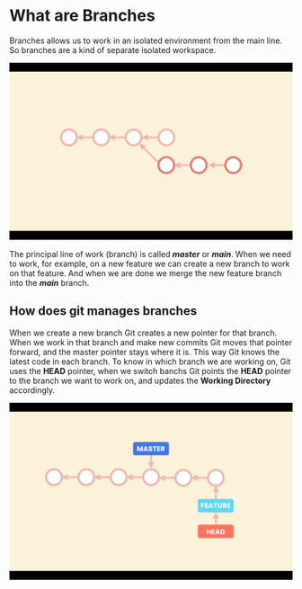 # What are Branches

Branches allows us to work in an isolated environment from the main line. So branches are a kind of separate isolated workspace.

![Branches line of work](./images/01-01.png "Branches line of work")

The principal line of work (branch) is called **_master_** or **_main_**. When we need to work, for example, on a new feature we can create a new branch to work on that feature. And when we are done we merge the new feature branch into the **_main_** branch.

## How does git manages branches

When we create a new branch Git creates a new pointer for that branch. When we work in that branch and make new commits Git moves that pointer forward, and the master pointer stays where it is. This way Git knows the latest code in each branch. To know in which branch we are working on, Git uses the **HEAD** pointer, when we switch banchs Git points the **HEAD** pointer to the branch we want to work on, and updates the **Working Directory** accordingly.

![Git branches](./images/01-02.png "Git branches")
